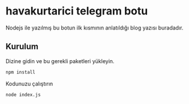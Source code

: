 # havakurtarici telegram botu

Nodejs ile yazılmış bu botun ilk kısmının anlatıldığı blog yazısı buradadır.


## Kurulum

Dizine gidin ve bu gerekli paketleri yükleyin.

```bash
npm install
```

Kodunuzu çalıştırın

```bash
node index.js
```

